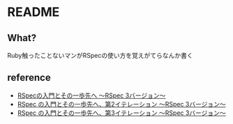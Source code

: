 # README
  
## What?
Ruby触ったことないマンがRSpecの使い方を覚えがてらなんか書く
  
## reference
* [RSpecの入門とその一歩先へ ～RSpec 3バージョン～](http://qiita.com/jnchito/items/624f6d5023c279046a1c)
* [RSpec の入門とその一歩先へ、第2イテレーション ～RSpec 3バージョン～](http://qiita.com/jnchito/items/47f539ddca7dbc01acef)
* [RSpec の入門とその一歩先へ、第3イテレーション ～RSpec 3バージョン～](http://qiita.com/jnchito/items/b1215a5d548cac4c7de6)


